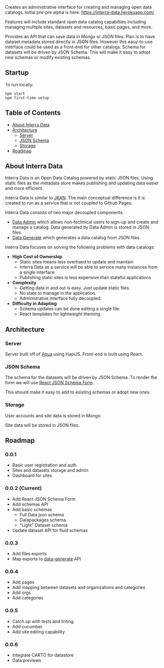 Creates an administrative interface for creating and managing open data catalogs. Initial pre-pre alpha is here: https://interra-data.herokuapp.com/

Features will include standard open data catalog capabilties including managing multiple sites, datasets and resources, basic pages, and more.

Provides an API that can save data in Mongo or JSON files. Plan is to have dataset metadata stored directly in JSON files. However this easy-to-use interface could be used as a front-end for other catalogs. Schema for datasets will be driven by JSON Schema. This will make it easy to adopt new schemas or modify existing schemas.

## Startup

To run locally:

```
npm start
npm first-time-setup
```

## Table of Contents

- [About Interra Data](#about-interra-data)
- [Architecture](#architecture)
  - [Server](#server)
  - [JSON Schema](#json-schema)
  - [Storage](#storage)
- [Roadmap](#roadmap)

## About Interra Data

Interra Data is an Open Data Catalog powered by static JSON files. Using static files as the metadata store makes publishing and updating data easier and more efficient.

Interra Data is similar to [JKAN](https://jkan.io/). The main conceptual difference is it is created to run as a service that is not coupled to Github Pages.

Interra Data consists of two major decoupled components.

* [Data Admin](https://github.com/interra/data-admin) which allows non-technical users to sign-up and create and manage a catalog. Data generated by Data Admin is stored in JSON files.
* [Data Generate](https://github.com/interra/data-generate) which generates a data catalog from JSON files.

Interra Data focuses on solving the following problems with data catalogs:

 * **High Cost of Ownership**
   * Static sites means less overhaed to update and maintain
   * Interra Data as a service will be able to service many instances from a single interface
   * Publishing static sites is less expensive than stateful applications
* **Complexity**
  * Getting data in and out is easy. Just update static files.
  * No state to manage in the application.
  * Administrative interface fully decoupled.
* **Difficulty in Adapting**
  * Schema updates can be done editing a single file.
  * React templates for lightweight theming.

## Architecture

### Server
Server built off of [Aqua](https://github.com/jedireza/aqua/) using HapiJS. Front-end is built using React.

### JSON Schema
The schema for the datasets will be driven by JSON Schema. To render the form we will use [React JSON Schema Form](https://github.com/mozilla-services/react-jsonschema-form).

This should make it easy to add to existing schemas or adopt new ones.

### Storage
User accounts and site data is stored in Mongo.

Site data will be stored in JSON files.

## Roadmap

### 0.0.1

 * Basic user registration and auth
 * Sites and datasets storage and admin
 * Dashboard for sites
 
### 0.0.2 (Current)

 * Add React JSON Schema Form
 * Add schemas API
 * Add basic schemas
   * Full Data.json schema
   * Datapackages schema
   * "Light" Dataset schema
 * Update dataset API for fluid schemas

### 0.0.3

* Add files exports
* Map exports to [data-generate](https://github.com/interra/data-generate) API

### 0.0.4

* Add pages
* Add mapping between datasets and organizations and categories
* Add orgs
* Add categories

### 0.0.5

* Catch up with tests and linting
* Add cucumber
* Add site editing capability

### 0.0.6
 * Integrate CARTO for datastore
 * Data previews
